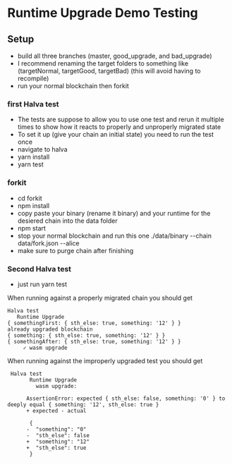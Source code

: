# Runtime Upgrade Demo Testing

## Setup
* build all three branches (master, good_upgrade, and bad_upgrade)
* I recommend renaming the target folders to something like (targetNormal, targetGood, targetBad) (this will avoid having to recompile)
* run your normal blockchain then forkit
### first Halva test
* The tests are suppose to allow you to use one test and rerun it multiple times to show how it reacts to properly and unproperly migrated state
* To set it up (give your chain an initial state) you need to run the test once 
* navigate to halva
* yarn install 
* yarn test
### forkit
* cd forkit
* npm install
* copy paste your binary (rename it binary) and your runtime for the desiered chain into the data folder 
* npm start
* stop your normal blockchain and run this one ./data/binary --chain data/fork.json --alice 
* make sure to purge chain after finishing
### Second Halva test
* just run yarn test 

When running against a properly migrated chain you should get 
 ```
Halva test
    Runtime Upgrade
{ somethingFirst: { sth_else: true, something: '12' } }
already upgraded blockchain
{ something: { sth_else: true, something: '12' } }
{ somethingAfter: { sth_else: true, something: '12' } }
      ✓ wasm upgrade
```

When running against the improperly upgraded test you should get 
```
 Halva test
       Runtime Upgrade
         wasm upgrade:

      AssertionError: expected { sth_else: false, something: '0' } to deeply equal { something: '12', sth_else: true }
      + expected - actual

       {
      -  "something": "0"
      -  "sth_else": false
      +  "something": "12"
      +  "sth_else": true
       }
```
